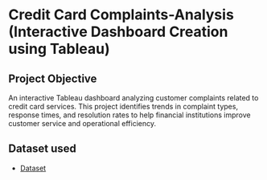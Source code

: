 # Credit Card Complaints-Analysis (Interactive Dashboard Creation using Tableau)
## Project Objective 
An interactive Tableau dashboard analyzing customer complaints related to credit card services. This project identifies trends in complaint types, response times, and resolution rates to help financial institutions improve customer service and operational efficiency.

## Dataset used 
- <a href="https://github.com/thecodingraj/EV-Sales-Analysis/commit/3b1c6e81c096ea65e669e8068d308fda5e8a593d">Dataset</a>
